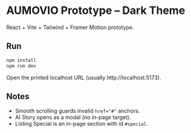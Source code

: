 # AUMOVIO Prototype – Dark Theme

React + Vite + Tailwind + Framer Motion prototype.

## Run
```bash
npm install
npm run dev
```
Open the printed localhost URL (usually http://localhost:5173).

## Notes
- Smooth scrolling guards invalid `href="#"` anchors.
- AI Story opens as a modal (no in-page target).
- Listing Special is an in-page section with id `#special`.
